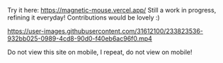 Try it here: https://magnetic-mouse.vercel.app/
Still a work in progress, refining it everyday! Contributions would be lovely :)

https://user-images.githubusercontent.com/31612100/233823536-932bb025-0989-4cd8-90d0-f40eb6ac96f0.mp4

Do not view this site on mobile, I repeat, do not view on mobile!
